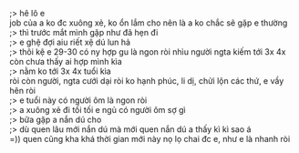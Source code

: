 ;> hê lô e<br>
job của a ko đc xuông xẻ, ko ổn lắm cho nên là a ko chắc sẽ gặp e thường<br>
;> thì trước mắt mình gặp như đã hẹn đi<br>
;> e ghệ đợi aiu riết xệ dú lun hả<br>
;> thôi kệ e 29-30 có ny hợp gu là ngon ròi nhìu người ngta kiếm tới 3x 4x còn chưa thấy ai hợp mình kìa<br>
;> nằm ko tới 3x 4x tuổi kìa<br>
ròi còn người, ngta cưới dại ròi ko hạnh phúc, li dị, chửi lộn các thứ, e vầy hên ròi<br>
;> e tuổi này có người ôm là ngon ròi<br>
;> a xuông xẻ đi tối tối e ngủ có người ôm sợ gì<br>
;> bữa gặp a nắn dú cho<br>
;> dù quen lâu mới nắn dú mà mới quen nắn dú a thấy kì kì sao á<br>
=)) quen cũng kha khá thời gian mới này nọ lọ chai đc e, như e là nhanh ròi
